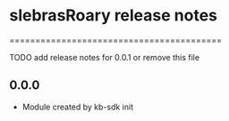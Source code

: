 # slebrasRoary release notes
=========================================

TODO add release notes for 0.0.1 or remove this file

0.0.0
-----
* Module created by kb-sdk init
